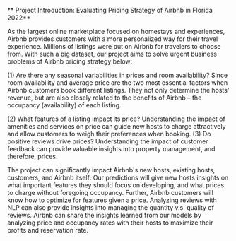 ** Project Introduction: Evaluating Pricing Strategy of Airbnb in Florida 2022**

As the largest online marketplace focused on homestays and experiences, Airbnb provides
customers with a more personalized way for their travel experience. Millions of listings were
put on Airbnb for travelers to choose from. With such a big dataset, our project aims to solve
urgent business problems of Airbnb pricing strategy below:

(1) Are there any seasonal variabilities in prices and room availability?
Since room availability and average price are the two most essential factors when Airbnb
customers book different listings. They not only determine the hosts' revenue, but are also
closely related to the benefits of Airbnb – the occupancy (availability) of each listing.

(2) What features of a listing impact its price?
Understanding the impact of amenities and services on price can guide new hosts to charge
attractively and allow customers to weigh their preferences when booking.
(3) Do positive reviews drive prices?
Understanding the impact of customer feedback can provide valuable insights into property
management, and therefore, prices.

The project can significantly impact Airbnb's new hosts, existing hosts, customers, and
Airbnb itself: Our predictions will give new hosts insights on what important features they
should focus on developing, and what prices to charge without foregoing occupancy. Further,
Airbnb customers will know how to optimize for features given a price. Analyzing reviews
with NLP can also provide insights into managing the quantity v.s. quality of reviews. Airbnb
can share the insights learned from our models by analyzing price and occupancy rates with
their hosts to maximize their profits and reservation rate.
